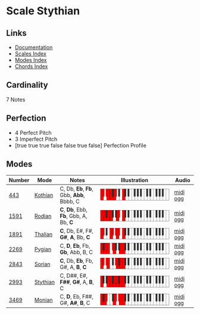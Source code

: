 # Scale Stythian

## Links

- [Documentation](index.md)
- [Scales Index](Scales.md)
- [Modes Index](Modes.md)
- [Chords Index](Chords.md)

## Cardinality

7 Notes

## Perfection

- 4 Perfect Pitch
- 3 Imperfect Pitch
- [true true true false false true false] Perfection Profile

## Modes

| Number | Mode | Notes | Illustration | Audio |
|--------|------|-------|--------------|-------|
| [443](https://ianring.com/musictheory/scales/443) | [Kothian](ModeKothian.md) | C, Db, **Eb**, **Fb**, Gbb, **Abb**, Bbbb, C | ![CNaturalKothian](ModeCNaturalKothian.png) | [midi](ModeCNaturalKothian.mid) [ogg](ModeCNaturalKothian.ogg) | 
| [1591](https://ianring.com/musictheory/scales/1591) | [Rodian](ModeRodian.md) | **C**, **Db**, Ebb, **Fb**, Gbb, A, Bb, **C** | ![CNaturalRodian](ModeCNaturalRodian.png) | [midi](ModeCNaturalRodian.mid) [ogg](ModeCNaturalRodian.ogg) | 
| [1891](https://ianring.com/musictheory/scales/1891) | [Thalian](ModeThalian.md) | **C**, Db, E#, F#, **G#**, **A**, Bb, **C** | ![CNaturalThalian](ModeCNaturalThalian.png) | [midi](ModeCNaturalThalian.mid) [ogg](ModeCNaturalThalian.ogg) | 
| [2269](https://ianring.com/musictheory/scales/2269) | [Pygian](ModePygian.md) | C, **D**, **Eb**, Fb, **Gb**, Abb, B, C | ![CNaturalPygian](ModeCNaturalPygian.png) | [midi](ModeCNaturalPygian.mid) [ogg](ModeCNaturalPygian.ogg) | 
| [2843](https://ianring.com/musictheory/scales/2843) | [Sorian](ModeSorian.md) | **C**, Db, **Eb**, Fb, G#, A, **B**, **C** | ![CNaturalSorian](ModeCNaturalSorian.png) | [midi](ModeCNaturalSorian.mid) [ogg](ModeCNaturalSorian.ogg) | 
| [2993](https://ianring.com/musictheory/scales/2993) | [Stythian](ModeStythian.md) | C, D##, E#, **F##**, **G#**, A, **B**, C | ![CNaturalStythian](ModeCNaturalStythian.png) | [midi](ModeCNaturalStythian.mid) [ogg](ModeCNaturalStythian.ogg) | 
| [3469](https://ianring.com/musictheory/scales/3469) | [Monian](ModeMonian.md) | C, **D**, Eb, F##, G#, **A#**, **B**, C | ![CNaturalMonian](ModeCNaturalMonian.png) | [midi](ModeCNaturalMonian.mid) [ogg](ModeCNaturalMonian.ogg) | 
